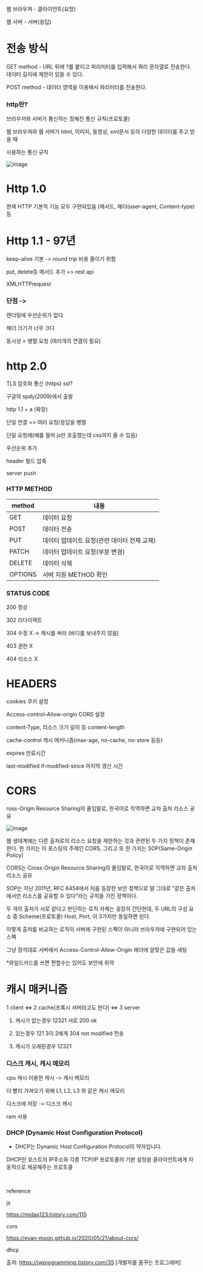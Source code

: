 웹 브라우져 - 클라이언트(요청)

웹 서버 - 서버(응답) 

# 전송 방식

GET method - URL 뒤에 ?를 붙이고 파리미터를 입력해서 쿼리 문자열로 전송한다. 데이터 길이에 제한이 있을 수 있다.

POST method - 데이터 영역을 이용해서 파리미터를 전송한다.

### http란?

브라우저와 서버가 통신하는 정해진 통신 규칙(프로토콜)

웹 브라우져와 웹 서버가 html, 이미지, 동영상, xml문서 등의 다양한 데이터를 주고 받을 때 

사용하는 통신 규칙

![image](https://user-images.githubusercontent.com/40421183/128744045-664d027d-b7e1-4241-8ac7-4e8c4b1c38ff.png)

# Http 1.0

현재 HTTP 기본적 기능 모두 구현되있음 (메서드, 헤더(user-agent, Content-type) 등

# Http 1.1 - 97년

keep-alive 기본 -> round trip 비용 줄이기 위함 
 
put, delete등 메서드 추가 => rest api 

XMLHTTPrequest

### 단점 -> 

렌더링에 우선순위가 없다

헤더 크기가 너무 크다

동시성 = 병렬 요청 (여러개의 연결이 필요)

# http 2.0 

TLS 암호화 통신 (https) ssl?

구글의 spdy(2009)에서 출발

http 1.1 + a (확장)

단일 연결 => 여러 요청/응답을 병렬

단일 요청에(예를 들어 js만 호출했는데 css까지 줄 수 있음)

우선순위 추가

header 필드 압축

server push

### HTTP METHOD 

|method|내용|
|------|---|
| GET |데이터 요청|
| POST |데이터 전송|
|PUT |데이터 업데이트 요청(관련 데이터 전체 교체)|
| PATCH |데이터 업데이트 요청(부분 변경)|
| DELETE |데이터 삭제|
| OPTIONS |서버 지원 METHOD 확인|

### STATUS CODE

200 정상

302 리다이렉트 

304 수정 X -> 캐시를 써라 (바디를 보내주지 않음)
 
403 권한 X

404 리소스 X 

# HEADERS 

cookies  쿠키 설정

Access-control-Allow-origin CORS 설정 

content-Type,  리소스 크기 길이 등
content-length

cache-control 캐시 메커니즘(max-age, no-cache, no-store 등등)

expires 만료시간

last-modified
if-modified-since   마지막 갱신 시간 


# CORS 

ross-Origin Resource Sharing의 줄임말로, 한국어로 직역하면 교차 출처 리소스 공유


![image](https://user-images.githubusercontent.com/40421183/128745918-0a1c8f8a-c70b-45d7-b536-39501471ac36.png)

웹 생태계에는 다른 출처로의 리소스 요청을 제한하는 것과 관련된 두 가지 정책이 존재한다. 한 가지는 이 포스팅의 주제인 CORS, 그리고 또 한 가지는 SOP(Same-Origin Policy)


CORS는 Cross-Origin Resource Sharing의 줄임말로, 한국어로 직역하면 교차 출처 리소스 공유

SOP는 지난 2011년, RFC 6454에서 처음 등장한 보안 정책으로 말 그대로 “같은 출처에서만 리소스를 공유할 수 있다”라는 규칙을 가진 정책이다.


두 개의 출처가 서로 같다고 판단하는 로직 자체는 굉장히 간단한데, 두 URL의 구성 요소 중 Scheme(프로토콜)
Host, Port, 이 3가지만 동일하면 된다.

이렇게 출처를 비교하는 로직이 서버에 구현된 스펙이 아니라 브라우저에 구현되어 있는 스펙


그냥 정석대로 서버에서 Access-Control-Allow-Origin 헤더에 알맞은 값을 세팅

\*와일드카드를 쓰면 편할수는 있어도 보안에 취약 


# 캐시 매커니즘


1 client <=> 2 cache(프록시 서버라고도 한다) <=> 3 server

1) 캐시가 없는경우 12321 서로 200 ok

2) 있는경우 121       3이 2에게 304 not modified 전송

3) 캐시가 오래된경우 12321

### 디스크 캐시, 캐시 메모리

cpu 캐시 이용한 캐시 -> 캐시 메모리

더 빨리 가져오기 위해 L1, L2, L3 와 같은 캐시 메모리

디스크에 저장 -> 디스크 캐시 

ram 사용


### DHCP (Dynamic Host Configuration Protocol)

- DHCP는 Dynamic Host Configuration Protocol의 약자입니다.

DHCP란 호스트의 IP주소와 각종 TCP/IP 프로토콜의 기본 설정을 클라이언트에게 자동적으로 제공해주는 프로토콜



<br>

reference 

js

https://midas123.tistory.com/115

cors

https://evan-moon.github.io/2020/05/21/about-cors/

dhcp

출처: https://jwprogramming.tistory.com/35 [개발자를 꿈꾸는 프로그래머]
